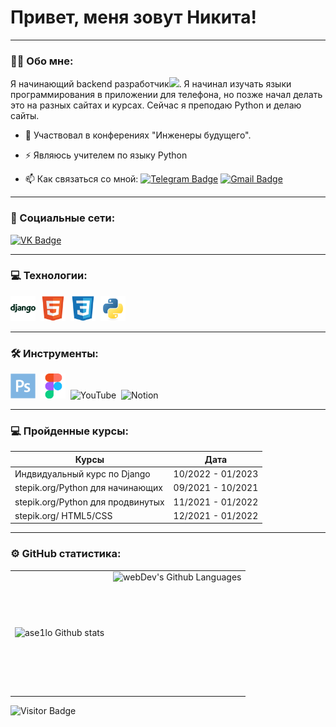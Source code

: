 
# Привет, меня зовут Никита!

---

### :man_technologist: Обо мне:

Я начинающий backend разработчик<img src="https://media.giphy.com/media/WUlplcMpOCEmTGBtBW/giphy.gif" width="30px">. Я начинал изучать языки программирования в приложении для телефона, но позже начал делать это на разных сайтах и курсах. Сейчас я преподаю Python и делаю сайты.


- :telescope: Участвовал в конферениях "Инженеры будущего".

- :zap: Являюсь учителем по языку Python

- :mailbox: Как связаться со мной: [![Telegram Badge](https://img.shields.io/badge/-ase1lo-blue?style=flat&logo=Telegram&logoColor=white)](https://t.me/ase1lo) [![Gmail Badge](https://img.shields.io/badge/-Gmail-red?style=flat&logo=Gmail&logoColor=white)](mailto:vosheb556wow@gmail.com)

---

### 🤝 Социальные сети:

  <div id="badges">
    <a href="https://vk.com/ww_monk" target="_blank">
      <img src="https://cdn-icons-png.flaticon.com/512/145/145813.png" width="40" height="40" alt="VK Badge"/>
    </a>

  </div>

---

### 💻 Технологии:

<div>
  <img src="https://github.com/devicons/devicon/blob/master/icons/django/django-plain-wordmark.svg" title="django" alt="django" width="40" height="40"/>&nbsp
  <img src="https://github.com/devicons/devicon/blob/master/icons/html5/html5-original.svg" title="html5" alt="html5" width="40" height="40"/>&nbsp
  <img src="https://github.com/devicons/devicon/blob/master/icons/css3/css3-original.svg" title="css" alt="css" width="40" height="40"/>&nbsp
  <img src="https://github.com/devicons/devicon/blob/master/icons/python/python-original.svg" title="python" alt="python" width="40" height="40"/>&nbsp
</div>

---

### 🛠 Инструменты:

<div>
  <img src="https://github.com/devicons/devicon/blob/master/icons/photoshop/photoshop-plain.svg" title="photoshop" alt="photoshop" width="40" height="40"/>&nbsp;
  <img src="https://github.com/devicons/devicon/blob/master/icons/figma/figma-original.svg" title="figma" alt="figma" width="40" height="40"/>&nbsp;
  <img src="https://upload.wikimedia.org/wikipedia/commons/9/9e/YouTube_Logo_%282013-2017%29.svg" title="YouTube" alt="YouTube" width="40" height="40"/>&nbsp;
  <img src="https://upload.wikimedia.org/wikipedia/commons/e/e9/Notion-logo.svg" title="Notion" alt="Notion" width="40" height="40"/>&nbsp;
</div>

---

### 💻 Пройденные курсы:

| Курсы                                                           | Дата              |
| ----------------------------------------------------------------| :---------------: |
| Индвидуальный курс по Django                                    | 10/2022 - 01/2023 |
| stepik.org/Python для начинающих                                | 09/2021 - 10/2021 |
| stepik.org/Python для продвинутых                               | 11/2021 - 01/2022 |
| stepik.org/ HTML5/CSS                                           | 12/2021 - 01/2022 |

---


### ⚙️ GitHub статистика:

<table>
  <tr>
    <td>
      <img align="left" src="http://github-readme-streak-stats.herokuapp.com?user=ase1lo&theme=dark&background=000000" alt="ase1lo Github stats" />
    </td>
    <td>
      <img height="195px" align="right" alt="webDev's Github Languages" src="https://github-readme-stats-sigma-five.vercel.app/api/top-langs/?username=ase1lo&layout=compact&theme=vision-friendly-dark" />
    </td>
  </tr>
</table>

![Visitor Badge](https://visitor-badge.laobi.icu/badge?page_id=ase1lo)
